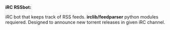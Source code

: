 **iRC RSSbot:**

iRC bot that keeps track of RSS feeds. **irclib/feedparser** python modules requiered.
Designed to announce new torrent releases in given iRC channel.